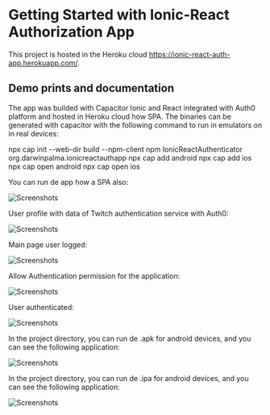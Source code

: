 # Getting Started with Ionic-React Authorization App

This project is hosted in the Heroku cloud https://ionic-react-auth-app.herokuapp.com/.

## Demo prints and documentation

The app was builded with Capacitor Ionic and React integrated with Auth0 platform and hosted in Heroku cloud how SPA.
The binaries can be generated with capacitor with the following command to run in emulators on in real devices:

npx cap init --web-dir build --npm-client npm IonicReactAuthenticator org.darwinpalma.ionicreactauthapp
npx cap add android 
npx cap add ios
npx cap open android 
npx cap open ios  

You can run de app how a SPA also:

![Screenshots](https://github.com/darwinlenin/IonicReactAuthApp/tree/main/public/prints/WebSPA.png)

User profile with data of Twitch authentication service with Auth0:

![Screenshots](https://github.com/darwinlenin/IonicReactAuthApp/tree/main/public/prints/ProfileTab.png)

Main page user logged:

![Screenshots](https://github.com/darwinlenin/IonicReactAuthApp/tree/main/public/prints/LoggedMainPage.png)

Allow Authentication permission for the application:

![Screenshots](https://github.com/darwinlenin/IonicReactAuthApp/tree/main/public/prints/AuthorizationWindow.png)

User authenticated:

![Screenshots](https://github.com/darwinlenin/IonicReactAuthApp/tree/main/public/prints/AuthScreen.png)


In the project directory, you can run de .apk for android devices, and you can see the following application:

![Screenshots](https://github.com/darwinlenin/IonicReactAuthApp/tree/main/public/prints/AndroidApp.png)

In the project directory, you can run de .ipa for android devices, and you can see the following application:

![Screenshots](https://github.com/darwinlenin/IonicReactAuthApp/tree/main/public/prints/iOSApp.png?)